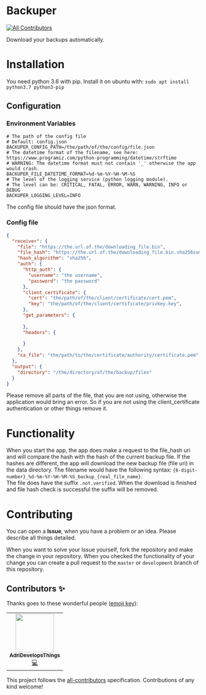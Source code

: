 # Backuper
<!-- ALL-CONTRIBUTORS-BADGE:START - Do not remove or modify this section -->
[![All Contributors](https://img.shields.io/badge/all_contributors-1-orange.svg?style=flat-square)](#contributors-)
<!-- ALL-CONTRIBUTORS-BADGE:END -->

Download your backups automatically.

# Installation

You need python 3.6 with pip.
Install it on ubuntu with:
``sudo apt install python3.7 python3-pip``

## Configuration
### Environment Variables
```shell
# The path of the config file
# Default: config.json
BACKUPER_CONFIG_PATH=/the/path/of/the/config/file.json
# The datetime format of the filename, see here: https://www.programiz.com/python-programming/datetime/strftime
# WARNING: The datetime format must not contain '_' otherwise the app would crash.
BACKUPER_FILE_DATETIME_FORMAT=%d-%m-%Y-%H-%M-%S
# The level of the logging service (python logging module).
# The level can be: CRITICAL, FATAL, ERROR, WARN, WARNING, INFO or DEBUG
BACKUPER_LOGGING_LEVEL=INFO
```  
The config file should have the json format.

### Config file

```json
{
  "receiver": {
    "file": "https://the.url.of.the/downloading_file.bin",
    "file_hash": "https://the.url.of.the/downloading_file.bin.sha256sum",
    "hash_algorithm": "sha256",
    "auth": {
      "http_auth": {
        "username": "the username",
        "password": "the password"
      },
      "client_certificate": {
        "cert": "the/path/of/the/client/certificate/cert.pem",
        "key": "the/path/of/the/client/certificate/privkey.key",
      },
      "get_parameters": {
        
      },
      "headers": {
        
      }
    },
    "ca_file": "the/path/to/the/certificate/authority/certificate.pem"
  },
  "output": {
    "directory": "/the/directory/of/the/backup/files"
  }
}
```
Please remove all parts of the file, that you are not using, otherwise the application would bring an error.
So if you are not using the client_certificate authentication or other things remove it.

# Functionality

When you start the app, the app does make a request to the file_hash uri and will compare the hash with the hash of the current backup file.
If the hashes are different, the app will download the new backup file (file uri) in the data directory. The filename would have the following syntax:
`{6-digit-number}_%d-%m-%Y-%H-%M-%S_backup_{real_file_name}`.  
The file does have the suffix `.not.verified`. When the download is finished and file hash check is successful the suffix will be removed.

# Contributing
You can open a **Issue**, when you have a problem or an idea. Please describe all things detailed.

When you want to solve your Issue yourself, fork the repository and make the change in your repository.
When you checked the functionality of your change you can create a pull request to the `master` or `development` branch of this repository.

## Contributors ✨

Thanks goes to these wonderful people ([emoji key](https://allcontributors.org/docs/en/emoji-key)):

<!-- ALL-CONTRIBUTORS-LIST:START - Do not remove or modify this section -->
<!-- prettier-ignore-start -->
<!-- markdownlint-disable -->
<table>
  <tr>
    <td align="center"><a href="https://adridoesthings.com"><img src="https://avatars.githubusercontent.com/u/45321107?v=4?s=100" width="100px;" alt=""/><br /><sub><b>AdriDevelopsThings</b></sub></a><br /><a href="https://github.com/AdriDevelopsThings/backuper/commits?author=AdriDevelopsThings" title="Code">💻</a></td>
  </tr>
</table>

<!-- markdownlint-restore -->
<!-- prettier-ignore-end -->

<!-- ALL-CONTRIBUTORS-LIST:END -->

This project follows the [all-contributors](https://github.com/all-contributors/all-contributors) specification. Contributions of any kind welcome!